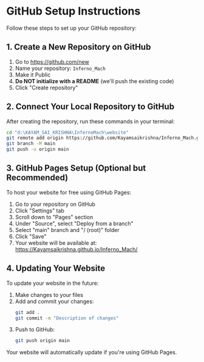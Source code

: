 # GitHub Setup Instructions

Follow these steps to set up your GitHub repository:

## 1. Create a New Repository on GitHub

1. Go to https://github.com/new
2. Name your repository: `Inferno_Mach`
3. Make it Public
4. **Do NOT initialize with a README** (we'll push the existing code)
5. Click "Create repository"

## 2. Connect Your Local Repository to GitHub

After creating the repository, run these commands in your terminal:

```bash
cd "d:\KAYAM_SAI_KRISHNA\InfernoMach\website"
git remote add origin https://github.com/Kayamsaikrishna/Inferno_Mach.git
git branch -M main
git push -u origin main
```

## 3. GitHub Pages Setup (Optional but Recommended)

To host your website for free using GitHub Pages:

1. Go to your repository on GitHub
2. Click "Settings" tab
3. Scroll down to "Pages" section
4. Under "Source", select "Deploy from a branch"
5. Select "main" branch and "/ (root)" folder
6. Click "Save"
7. Your website will be available at: https://Kayamsaikrishna.github.io/Inferno_Mach/

## 4. Updating Your Website

To update your website in the future:

1. Make changes to your files
2. Add and commit your changes:
   ```bash
   git add .
   git commit -m "Description of changes"
   ```
3. Push to GitHub:
   ```bash
   git push origin main
   ```

Your website will automatically update if you're using GitHub Pages.